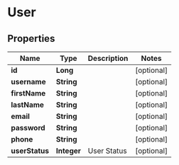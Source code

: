 

# User


## Properties

| Name | Type | Description | Notes |
|------------ | ------------- | ------------- | -------------|
|**id** | **Long** |  |  [optional] |
|**username** | **String** |  |  [optional] |
|**firstName** | **String** |  |  [optional] |
|**lastName** | **String** |  |  [optional] |
|**email** | **String** |  |  [optional] |
|**password** | **String** |  |  [optional] |
|**phone** | **String** |  |  [optional] |
|**userStatus** | **Integer** | User Status |  [optional] |



